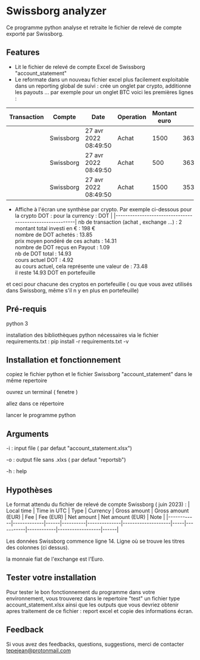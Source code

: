
# Swissborg analyzer

Ce programme python analyse et retraite le fichier de relevé de compte exporté par Swissborg. 




## Features

- Lit le fichier de relevé de compte Excel de Swissborg "account_statement"
- Le reformate dans un nouveau fichier excel plus facilement exploitable dans un reporting global de suivi :
    crée un onglet par crypto, additionne les payouts ... par exemple pour un onglet BTC voici les premières lignes : 

| Transaction | Compte    | Date                  | Operation | Montant euro | cours       | Statut KYC | Montant KYC | Montant BTC KYC | Montant BTC Total | Note |
|-------------|-----------|-----------------------|-----------|--------------|-------------|------------|-------------|-----------------|-------------------|------|
|             | Swissborg | 27 avr 2022  08:49:50 | Achat     | 1500         | 36370,28938 | 1          | 1500        | 0,041036242     | 0,041036242       |      |
|             | Swissborg | 27 avr 2022  08:49:50 | Achat     | 500          | 36357,572   | 1          | 500         | 0,013683532     | 0,013683532       |      |
|             | Swissborg | 27 avr 2022  08:49:50 | Achat     | 1500         | 35330,01649 | 1          | 1500        | 0,042244532     | 0,042244532       |

- Affiche à l'écran une synthèse par crypto. Par exemple ci-dessous pour la crypto DOT :
 pour la currency : DOT                                  |
|---------------------------------------------------------|
nb de transaction (achat , exchange ...) 	: 2  
montant total investi en € 			: 198 €  
nombre de DOT achetés 				: 13.85  
prix moyen pondéré de ces achats	: 14.31  
nombre de DOT reçus en Payout 		: 1.09  
nb de DOT total 				    : 14.93  
cours actuel DOT				    : 4.92  
au cours actuel, cela représente une valeur de 	: 73.48  
il reste  14.93 DOT en portefeuille

et ceci pour chacune des cryptos en portefeuille ( ou que vous avez utilisés dans Swissborg, même s'il n y en plus en portefeuille)


## Pré-requis
python 3

installation des bibliothèques python nécessaires via le fichier requirements.txt :
pip install -r requirements.txt -v
## Installation et fonctionnement
copiez le fichier python et le fichier Swissborg "account_statement" dans le même repertoire

ouvrez un terminal ( fenetre )

allez dans ce répertoire

lancer le programme python



## Arguments
-i : input file  ( par defaut "account_statement.xlsx")

-o : output file sans .xlxs ( par defaut "reportsb")

-h : help
## Hypothèses
Le format attendu du fichier de relevé de compte Swissborg ( juin 2023) : 
| Local time | Time in UTC | Type | Currency | Gross amount | Gross amount (EUR) | Fee | Fee (EUR) | Net amount | Net amount (EUR) | Note |
|------------|-------------|------|----------|--------------|--------------------|-----|-----------|------------|------------------|------|

Les données Swissborg commence ligne 14. Ligne où se trouve les titres des colonnes (ci dessus).

la monnaie fiat de l'exchange est l'Euro.


## Tester votre installation

Pour tester le bon fonctionnement du programme dans votre environnement, vous trouverez dans le repertoire "test" un fichier type account_statement.xlsx  ainsi que les outputs que vous devriez obtenir apres traitement de ce fichier : report excel et copie des informations écran.




## Feedback

Si vous avez des feedbacks, questions, suggestions, merci de contacter tepejean@protonmail.com
